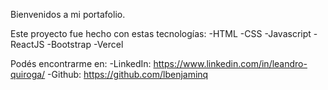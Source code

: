 Bienvenidos a mi portafolio.

Este proyecto fue hecho con estas tecnologías:
  -HTML
  -CSS
  -Javascript
  -ReactJS
  -Bootstrap
  -Vercel

Podés encontrarme en:
-LinkedIn: https://www.linkedin.com/in/leandro-quiroga/
-Github: https://github.com/lbenjaminq
